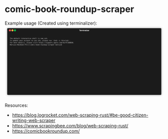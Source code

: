 # comic-book-roundup-scraper

Example usage (Created using terminalizer): 
![](https://github.com/Miidoriya/comic-book-roundup-scraper/blob/main/usage.gif)

Resources:
- https://blog.logrocket.com/web-scraping-rust/#be-good-citizen-writing-web-scraper
- https://www.scrapingbee.com/blog/web-scraping-rust/
- https://comicbookroundup.com/